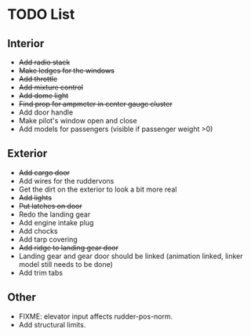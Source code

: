 TODO List
=========

Interior
--------

* <strike>Add radio stack</strike>
* <strike>Make ledges for the windows</strike>
* <strike>Add throttle</strike>
* <strike>Add mixture control</strike>
* <strike>Add dome light</strike>
* <strike>Find prop for ampmeter in center gauge cluster</strike>
* Add door handle
* Make pilot's window open and close
* Add models for passengers (visible if passenger weight >0)

Exterior
--------

* <strike>Add cargo door</strike>
* Add wires for the ruddervons
* Get the dirt on the exterior to look a bit more real
* <strike>Add lights</strike>
* <strike>Put latches on door</strike>
* Redo the landing gear
* Add engine intake plug
* Add chocks
* Add tarp covering
* <strike>Add ridge to landing gear door</strike>
* Landing gear and gear door should be linked (animation linked, linker model still needs to be done)
* Add trim tabs

Other
-----

* FIXME: elevator input affects rudder-pos-norm.
* Add structural limits.
